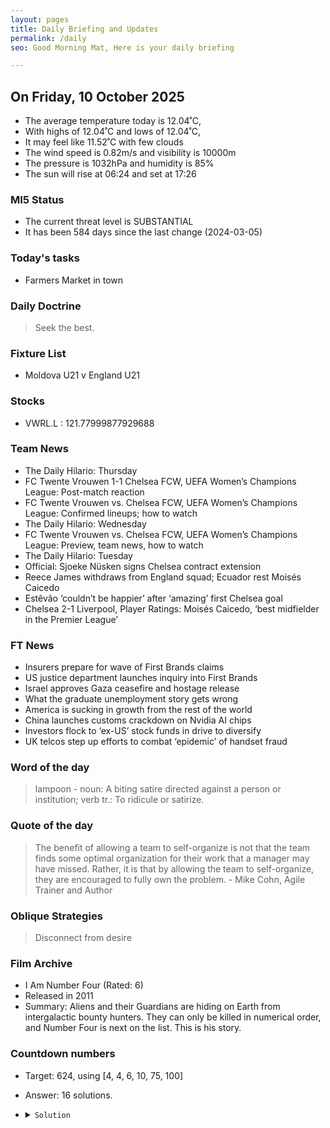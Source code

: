 ```yaml
---
layout: pages
title: Daily Briefing and Updates
permalink: /daily
seo: Good Morning Mat, Here is your daily briefing

---
```


<!-- weather_marker starts -->
## On Friday, 10 October 2025

- The average temperature today is 12.04˚C,
- With highs of 12.04˚C and lows of 12.04˚C,
- It may feel like 11.52˚C with few clouds
- The wind speed is 0.82m/s and visibility is 10000m
- The pressure is 1032hPa and humidity is 85%
- The sun will rise at 06:24 and set at 17:26

<!-- weather_marker ends -->

### MI5 Status
<!-- threat_marker starts -->
- The current threat level is <span class="highlighter">SUBSTANTIAL</span>
- It has been 584 days since the last change (2024-03-05)

<!-- threat_marker ends -->

### Today's tasks
<!-- task_marker starts -->
- Farmers Market in town

<!-- task_marker ends -->

### Daily Doctrine
<!-- doctrine_marker starts -->
> Seek the best.
<!-- doctrine_marker ends -->

### Fixture List

<!-- fixture_marker starts -->
- Moldova U21 v England U21
<!-- fixture_marker ends -->

### Stocks

<!-- stocks_marker starts -->

- VWRL.L : 121.77999877929688 

<!-- stocks_marker ends -->

### Team News
<!-- news_marker starts -->

- The Daily Hilario: Thursday
- FC Twente Vrouwen 1-1 Chelsea FCW, UEFA Women’s Champions League: Post-match reaction
- FC Twente Vrouwen vs. Chelsea FCW, UEFA Women’s Champions League: Confirmed lineups; how to watch
- The Daily Hilario: Wednesday
- FC Twente Vrouwen vs. Chelsea FCW, UEFA Women’s Champions League: Preview, team news, how to watch
- The Daily Hilario: Tuesday
- Official: Sjoeke Nüsken signs Chelsea contract extension
- Reece James withdraws from England squad; Ecuador rest Moisés Caicedo
- Estêvão ‘couldn’t be happier’ after ‘amazing’ first Chelsea goal
- Chelsea 2-1 Liverpool, Player Ratings: Moisés Caicedo, ‘best midfielder in the Premier League’

<!-- news_marker ends -->

### FT News

<!-- ftnews_marker starts -->

- Insurers prepare for wave of First Brands claims
- US justice department launches inquiry into First Brands
- Israel approves Gaza ceasefire and hostage release
- What the graduate unemployment story gets wrong
- America is sucking in growth from the rest of the world
- China launches customs crackdown on Nvidia AI chips
- Investors flock to ‘ex-US’ stock funds in drive to diversify
- UK telcos step up efforts to combat ‘epidemic’ of handset fraud

<!-- ftnews_marker ends -->

### Word of the day

<!-- word_marker starts -->

 > lampoon - noun: A biting satire directed against a person or institution; verb tr.: To ridicule or satirize.

<!-- word_marker ends -->

### Quote of the day
<!-- quote_marker starts -->

> The benefit of allowing a team to self-organize is not that the team finds some optimal organization for their work that a manager may have missed. Rather, it is that by allowing the team to self-organize, they are encouraged to fully own the problem. - Mike Cohn, Agile Trainer and Author

<!-- quote_marker ends -->

### Oblique Strategies
<!-- eno_marker starts -->
> Disconnect from desire

<!-- eno_marker ends -->

### Film Archive

<!-- film_marker starts -->
- I Am Number Four (Rated: 6)
- Released in 2011
- Summary: Aliens and their Guardians are hiding on Earth from intergalactic bounty hunters. They can only be killed in numerical order, and Number Four is next on the list. This is his story.
<!-- film_marker ends -->

### Countdown numbers
<!-- game_marker starts -->

- Target: 624, using [4, 4, 6, 10, 75, 100]
- Answer: 16 solutions.

- <details><summary><code>Solution</code></summary>

  Solution: ( 100 + 75 - 4 ) x 4 - 10 x 6

   </details>

<!-- game_marker ends -->
